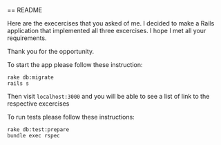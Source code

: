 == README

Here are the execercises that you asked of me. I decided to make a Rails application
that implemented all three excercises. I hope I met all your requirements.

Thank you for the opportunity.

To start the app please follow these instruction:

```
rake db:migrate
rails s
```

Then visit `localhost:3000` and you will be able to see a list of link to the respective excercises


To run tests please follow these instructions:


```
rake db:test:prepare
bundle exec rspec
```
